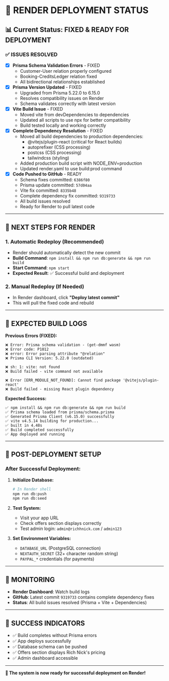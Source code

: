 # 🚀 **RENDER DEPLOYMENT STATUS**

## **📊 Current Status: FIXED & READY FOR DEPLOYMENT**

### **✅ ISSUES RESOLVED**
- [x] **Prisma Schema Validation Errors** - FIXED
  - Customer-User relation properly configured
  - Booking-CreditsLedger relation fixed
  - All bidirectional relationships established
- [x] **Prisma Version Updated** - FIXED
  - Upgraded from Prisma 5.22.0 to 6.15.0
  - Resolves compatibility issues on Render
  - Schema validates correctly with latest version
- [x] **Vite Build Issue** - FIXED
  - Moved vite from devDependencies to dependencies
  - Updated all scripts to use npx for better compatibility
  - Build tested locally and working correctly
- [x] **Complete Dependency Resolution** - FIXED
  - Moved all build dependencies to production dependencies:
    - @vitejs/plugin-react (critical for React builds)
    - autoprefixer (CSS processing)
    - postcss (CSS processing)
    - tailwindcss (styling)
  - Added production build script with NODE_ENV=production
  - Updated render.yaml to use build:prod command
- [x] **Code Pushed to GitHub** - READY
  - Schema fixes committed: `6386f80`
  - Prisma update committed: `57d04aa`
  - Vite fix committed: `8335b48`
  - Complete dependency fix committed: `9319733`
  - All build issues resolved
  - Ready for Render to pull latest code

---

## **🔄 NEXT STEPS FOR RENDER**

### **1. Automatic Redeploy (Recommended)**
- Render should automatically detect the new commit
- **Build Command**: `npm install && npm run db:generate && npm run build`
- **Start Command**: `npm start`
- **Expected Result**: ✅ Successful build and deployment

### **2. Manual Redeploy (If Needed)**
- In Render dashboard, click **"Deploy latest commit"**
- This will pull the fixed code and rebuild

---

## **🧪 EXPECTED BUILD LOGS**

**Previous Errors (FIXED):**
```
❌ Error: Prisma schema validation - (get-dmmf wasm)
❌ Error code: P1012
❌ error: Error parsing attribute "@relation"
❌ Prisma CLI Version: 5.22.0 (outdated)

❌ sh: 1: vite: not found
❌ Build failed - vite command not available

❌ Error [ERR_MODULE_NOT_FOUND]: Cannot find package '@vitejs/plugin-react'
❌ Build failed - missing React plugin dependency
```

**Expected Success:**
```
✅ npm install && npm run db:generate && npm run build
✅ Prisma schema loaded from prisma/schema.prisma
✅ Generated Prisma Client (v6.15.0) successfully
✅ vite v4.5.14 building for production...
✅ built in 4.48s
✅ Build completed successfully
✅ App deployed and running
```

---

## **🔧 POST-DEPLOYMENT SETUP**

### **After Successful Deployment:**

1. **Initialize Database:**
   ```bash
   # In Render shell
   npm run db:push
   npm run db:seed
   ```

2. **Test System:**
   - Visit your app URL
   - Check offers section displays correctly
   - Test admin login: `admin@richhnick.com` / `admin123`

3. **Set Environment Variables:**
   - `DATABASE_URL` (PostgreSQL connection)
   - `NEXTAUTH_SECRET` (32+ character random string)
   - `PAYPAL_*` credentials (for payments)

---

## **📱 MONITORING**

- **Render Dashboard**: Watch build logs
- **GitHub**: Latest commit `9319733` contains complete dependency fixes
- **Status**: All build issues resolved (Prisma + Vite + Dependencies)

---

## **🎯 SUCCESS INDICATORS**

- ✅ Build completes without Prisma errors
- ✅ App deploys successfully
- ✅ Database schema can be pushed
- ✅ Offers section displays Rich Nick's pricing
- ✅ Admin dashboard accessible

---

**🚀 The system is now ready for successful deployment on Render!**
